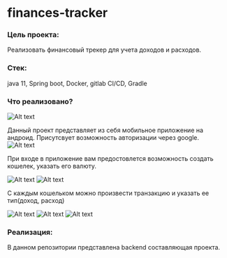 # finances-tracker

### Цель проекта:
Реализовать финансовый трекер для учета доходов и расходов.
### Стек:
java 11, Spring boot, Docker, gitlab CI/CD, Gradle 
### Что реализовано?

![Alt text](img/1.png?raw=true "Title")

Данный проект представляет из себя мобильное приложение на андроид.
Присутсвует возможность авторизации через google.
 ![Alt text](img/2.png?raw=true "Title")
 
 При входе в приложение вам предостовлется
возможность создать кошелек, указать его валюту. 

![Alt text](img/3.png?raw=true "Title")
![Alt text](img/4.png?raw=true "Title")

С каждым кошельком можно произвести транзакцию и указать ее тип(доход, расход)

![Alt text](img/5.png?raw=true "Title")
![Alt text](img/6.png?raw=true "Title")
![Alt text](img/7.png?raw=true "Title")

### Реализация:
В данном репозитории представлена backend составляющая проекта.


